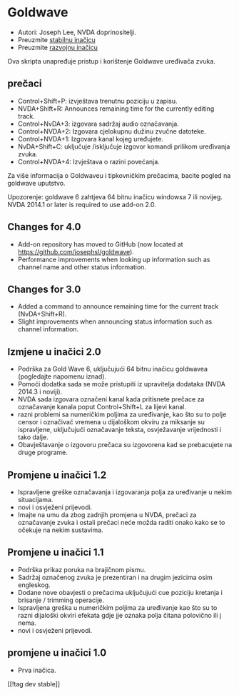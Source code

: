 # Goldwave #

* Autori: Joseph Lee, NVDA doprinositelji.
* Preuzmite [stabilnu inačicu][1]
* Preuzmite [razvojnu inačicu][2]

Ova skripta unapređuje pristup i korištenje Goldwave uređivača zvuka.

## prečaci ##

* Control+Shift+P: izvještava trenutnu poziciju u zapisu.
* NVDA+Shift+R: Announces remaining time for the currently editing track.
* Control+NvDA+3: izgovara sadržaj audio označavanja.
* Control+NVDA+2: Izgovara cjelokupnu dužinu zvučne datoteke.
* Control+NVDA+1: Izgovara kanal kojeg uređujete.
* NvDA+Shift+C: uključuje /isključuje izgovor komandi prilikom uređivanja
  zvuka.
* Control+NVDA+4: Izvještava o razini povećanja.

Za više informacija o Goldwaveu i tipkovničkim prečacima, bacite pogled na
goldwave uputstvo.

Upozorenje: goldwave 6 zahtjeva 64 bitnu inačicu windowsa 7 ili
novijeg. NVDA 2014.1 or later is required to use add-on 2.0.

## Changes for 4.0

* Add-on repository has moved to GitHub (now located at
  https://github.com/josephsl/goldwave).
* Performance improvements when looking up information such as channel name
  and other status information.

## Changes for 3.0

* Added a command to announce remaining time for the current track
  (NvDA+Shift+R).
* Slight improvements when announcing status information such as channel
  information.

## Izmjene u inačici 2.0

* Podrška za Gold Wave 6, uključujući 64 bitnu inačicu goldwavea (pogledajte
  napomenu iznad).
* Pomoći dodatka sada se može pristupiti iz upravitelja dodataka (NVDA
  2014.3 i noviji).
* NVDA sada izgovara označeni kanal kada pritisnete prečace za označavanje
  kanala poput Control+Shift+L za lijevi kanal.
* razni problemi sa numeričkim poljima za uređivanje, kao što su to polje
  censor i označivać vremena u dijaloškom okviru za miksanje su ispravljene,
  uključujući označavanje teksta, osvježavanje vrijednosti i tako dalje.
* Obavještavanje o izgovoru prečaca su izgovorena kad se prebacujete na
  druge programe.

## Promjene u inačici 1.2

* Ispravljene greške označavanja i izgovaranja polja za uređivanje u nekim
  situacijama.
* novi i osvježeni prijevodi.
* Imajte na umu da zbog zadnjih promjena u NVDA, prečaci za označavanje
  zvuka i ostali prečaci neće možda raditi onako kako se to očekuje na nekim
  sustavima.

## Promjene u inačici 1.1

* Podrška prikaz poruka na brajičnom pismu.
* Sadržaj označenog zvuka je prezentiran i na drugim jezicima osim
  engleskog.
* Dodane nove obavjesti o prečacima uključujući cue poziciju kretanja i
  brisanje / trimming operacije.
* Ispravljena greška u numeričkim poljima za uređivanje kao što su to razni
  dijaloški okviri efekata gdje jje oznaka polja čitana polovično ili j
  nema.
* novi i osvježeni prijevodi.

## promjene u inačici 1.0

* Prva inačica.

[[!tag dev stable]]

[1]: http://addons.nvda-project.org/files/get.php?file=gwv

[2]: http://addons.nvda-project.org/files/get.php?file=gwv-dev
